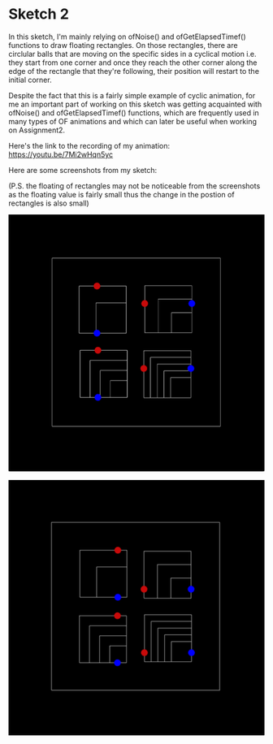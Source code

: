 # Sketch 2

In this sketch, I'm mainly relying on ofNoise() and ofGetElapsedTimef() functions to draw floating rectangles. On those rectangles, there are circlular balls that are moving on the specific sides in a cyclical motion i.e. they start from one corner and once they reach the other corner along the edge of the rectangle that they're following, their position will restart to the initial corner.

Despite the fact that this is a fairly simple example of cyclic animation, for me an important part of working on this sketch was getting acquainted with ofNoise() and ofGetElapsedTimef() functions, which are frequently used in many types of OF animations and which can later be useful when working on Assignment2.

Here's the link to the recording of my animation: https://youtu.be/7Mi2wHqn5yc

Here are some screenshots from my sketch: 

(P.S. the floating of rectangles may not be noticeable from the screenshots as the floating value is fairly small thus the change in the postion of rectangles is also small)

![](bin/data/img1.png)

![](bin/data/img2.png)
